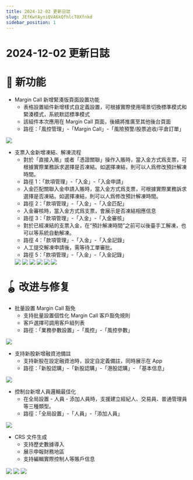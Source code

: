 ```yaml
---
title: 2024-12-02 更新日誌
slug: JEfKwYAyniQVA6kQfhlcT0Xfnkd
sidebar_position: 1
---
```



# 2024-12-02 更新日誌

# 🎉 新功能

- Margin Call 新增緊湊版頁面設置功能
    - 表格設置組件新增樣式自定義設置，可根據實際使用場景切換標準模式和緊湊模式，系統默認標準模式
    - 該組件本次應用在 Margin Call 頁面，後續將推廣至其他後台頁面
    - 路徑：「風控管理」-「Margin Call」-「風險預警/股票追收/平倉訂單」

<img src="/assets/V8wRb9S1Do88Dxx4C4fcX9OInrc.png" src-width="3346" src-height="1634" align="center"/>

- 支票入金新增凍結、解凍流程
    - 對於「直接入賬」或者「憑證關聯」操作入賬時，當入金方式爲支票，可根據實際業務訴求選擇是否凍結。如選擇凍結，則可以人爲修改預計解凍時間。
    - 路徑 1：「款項管理」-「入金」-「入金申請」
    - 入金匹配關聯入金申請入賬時，當入金方式爲支票，可根據實際業務訴求選擇是否凍結。如選擇凍結，則可以人爲修改預計解凍時間。
    - 路徑 2：「款項管理」-「入金」-「入金匹配」
    - 入金審核時，當入金方式爲支票，會展示是否凍結相應信息
    - 路徑 3：「款項管理」-「入金」-「入金審核」
    - 對於已經凍結的支票入金，在“預計解凍時間”之前可以後臺手工解凍，也可以等系統自動解凍。
    - 路徑 4：「款項管理」-「入金」-「入金記錄」
    - 人工提交解凍申請後，需等待工單審批。
    - 路徑 5：「款項管理」-「入金」-「入金記錄」
    <img src="/assets/CYMWb419BoYhEcxPCUzce47mnkd.png" src-width="2650" src-height="1368" align="center"/>
    <img src="/assets/DfLabFpeAoUq2Nx5mo0cEk5Zn2f.png" src-width="1886" src-height="1316" align="center"/>
    <img src="/assets/UVqdbA88iohr1BxrPm1c6Kxnnpc.png" src-width="2118" src-height="1554" align="center"/>
    <img src="/assets/L92Ab0thGoiV5OxAyIncIdUxnld.png" src-width="2144" src-height="1168" align="center"/>
    <img src="/assets/W3L7b8Igyo89mHx2bzocD8Oondb.png" src-width="2180" src-height="484" align="center"/>
    <img src="/assets/CdTSbm2choopu8xu6oVcRljSn3e.png" src-width="2120" src-height="610" align="center"/>

# 🪀 改进与修复

- 批量設置 Margin Call 豁免
    - 支持批量設置個性化 Margin Call 客戶豁免規則
    - 客戶選擇可調用客戶組列表
    - 路徑：「業務參數設置」-「風控」-「風控參數」

<img src="/assets/M4G3b9P3JoX2vjxxhLIc5RW2nng.png" src-width="3354" src-height="1638" align="center"/>

- 支持新股新增融資池備註
    - 支持新股在設定融資池時，設定自定義備註，同時展示在 App
    - 路徑：「新股認購」-「新股認購」-「港股認購」- 「基本信息」

<img src="/assets/QdotbZ6jqoPnG8xagW3cEmvMnxf.png" src-width="2346" src-height="1356" align="center"/>

- 控制台新增人員邏輯最佳化
    - 在全局設置 - 人員 - 添加人員時，支援建立經紀人、交易員、普通管理員等三種類型。
    - 路徑：「全局設置」-「人員」-「添加人員」

<img src="/assets/MzpjbCrwmoPAkXxHlKvcGf0EnDl.png" src-width="2234" src-height="1174" align="center"/>

- CRS 文件生成
    - 支持歷史數據導入
    - 展示申報財務地區
    - 支持編輯實際控制人等賬戶信息

<img src="/assets/KdfJbRpHQoLQ0bxOOWGcMftEnpf.png" src-width="3276" src-height="834" align="center"/>

<img src="/assets/G1X2brR0uoP89VxlsUCcgdiZnqg.png" src-width="3282" src-height="1696" align="center"/>

<img src="/assets/N25qbRnE5ozheqxIziscIYqtn8g.png" src-width="3320" src-height="1798" align="center"/>

